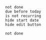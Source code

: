 ```tasks
	not done
	due before today
	is not recurring
	hide start date
	hide edit button
```




```tasks
	not done
```